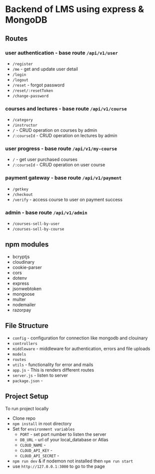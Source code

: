 # Backend of LMS using express & MongoDB

## Routes

### user authentication - base route `/api/v1/user`
- `/register`
- `/me` - get and update user detail
- `/login`
- `/logout`
- `/reset` - forgot password
- `/reset/:resetToken`
- `/change-password`

### courses and lectures - base route `/api/v1/course`
- `/category`
- `/instructor`
- `/` - CRUD operation on courses by admin
- `/:courseId` - CRUD operation on lectures by admin

### user progress - base route `/api/v1/my-course`
- `/` - get user purchased courses
- `/:courseId` - CRUD operation on user course 

### payment gateway - base route `/api/v1/payment`
- `/getkey`
- `/checkout`
- `/verify` - access course to user on payment success

### admin - base route `/api/v1/admin`
- `/courses-sell-by-user`
- `/courses-sell-by-course`


## npm modules
- bcryptjs
- cloudinary
- cookie-parser
- cors
- dotenv
- express
- jsonwebtoken
- mongoose
- multer
- nodemailer
- razorpay


## File Structure
- `config` - configuration for connection like mongodb and clouinary
- `controllers`
- `middleware` - middleware for authentication, errors and file uploads
- `models`
- `routes`
- `utils` - functionality for error and mails
- `app.js` - This is renders different routes
- `server.js` - listen to server
- `package.json` - 


## Project Setup
To run project locally
- Clone repo
- `npm install` in root directory
- Set for `environment variables`
    - `PORT` - set port number to listen the server
    - `DB_URL` - url of your local_database or Atlas
    - `CLOUD_NAME` -  
    - `CLOUD_API_KEY` - 
    - `CLOUD_API_SECRET` - 
- `npm run dev` & if nodemon not installed then `npm run start`
- use `http://127.0.0.1:3000` to go to the page

